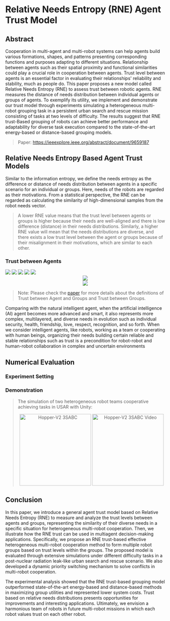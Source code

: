 # Relative Needs Entropy (RNE) Agent Trust Model
## Abstract

Cooperation in multi-agent and multi-robot systems can help agents build various formations, shapes, and patterns presenting corresponding functions and purposes adapting to different situations. Relationship between agents such as their spatial proximity and functional similarities could play a crucial role in cooperation between agents. Trust level between agents is an essential factor in evaluating their relationships' reliability and stability, much as people do. This paper proposes a new model called Relative Needs Entropy (RNE) to assess trust between robotic agents. RNE measures the distance of needs distribution between individual agents or groups of agents. To exemplify its utility, we implement and demonstrate our trust model through experiments simulating a heterogeneous multi-robot grouping task in a persistent urban search and rescue mission consisting of tasks at two levels of difficulty. The results suggest that RNE trust-Based grouping of robots can achieve better performance and adaptability for diverse task execution compared to the state-of-the-art energy-based or distance-based grouping models.

> Paper: https://ieeexplore.ieee.org/abstract/document/9659187

## Relative Needs Entropy Based Agent Trust Models
Similar to the information entropy, we define the needs entropy as the difference or distance of needs distribution between agents in a specific scenario for an individual or groups. Here, needs of the robots are regarded as their motivations. From a statistical perspective, the RNE can be regarded as calculating the similarity of high-dimensional samples from the robot needs vector. 
> A lower RNE value means that the trust level between agents or groups is higher because their needs are well-aligned and there is low difference (distance) in their needs distributions. Similarly, a higher RNE value will mean that the needs distributions are diverse, and there exists a low trust level between the agent or groups because of their misalignment in their motivations, which are similar to each other.

### Trust between Agents
<img src="http://latex.codecogs.com/svg.latex? Supposing~the~needs'~vectors~of~R_1~and~R_2~are~N_{R_1}(n_{11},~\dots,~n_{1j})~and~N_{R_2}(n_{21},~\dots,~n_{2j}),~where"/>
<img src="http://latex.codecogs.com/svg.latex? j~is~the~number~of~specific~needs~(categories)~in~the~needs~space.~Then,~through~the~corresponding~"/>
<img src="http://latex.codecogs.com/svg.latex? weight~vector~W(w_1,~\dots,~w_j),~we~get~the~needs'~distribution~of~two~agents~are~D_{R_1}(d_{11},~\dots,~d_{1j})~and"/>
<img src="http://latex.codecogs.com/svg.latex? D_{R_2}(d_{21},~\dots,~d_{2j})~respectively.~We~can~present~the~RNE~based~Trust~value~from~R_1~to~R_2~as~below."/>
<img src="http://latex.codecogs.com/svg.latex? Here,~d_{1k}~and~d_{2k}~are~calculated~as~below.~(j,~k~\in~Z^+)."/>

<div align = center>
<img src="http://latex.codecogs.com/svg.latex?\mathop{\mathbb{T}(R_1||R_2)} = \sum_{k=1}^{j} D_{R_{1_k}} \cdot \log \frac{D_{R_{1_k}}}{D_{R_{2_k}}}"/>
</div>

<div align = center>
<img src="http://latex.codecogs.com/svg.latex?\dots w_k)"/>
</div>

> Note: Please check the [paper](https://ieeexplore.ieee.org/abstract/document/9659187) for more details about the definitions of Trust between Agent and Groups and Trust between Groups.

Comparing with the natural intelligent agent, when the artificial intelligence (AI) agent becomes more advanced and smart, it also represents more complex, multilayered, and diverse needs in evolution such as individual security, health, friendship, love, respect, recognition, and so forth. When we consider intelligent agents, like robots, working as a team or cooperating with human beings, organizing their needs building certain reliable and stable relationships such as trust is a precondition for robot-robot and human-robot collaboration in complex and uncertain environments

## Numerical Evaluation
### Experiment Setting


### Demonstration
> The simulation of two heterogeneous robot teams cooperative achieving tasks in USAR with Unity:
    <div align = center>
    <img src="https://github.com/RickYang2016/PhD-Dissertation-SASS/blob/main/figures/rne.png" height="225" alt="Hopper-V2 3SABC">   <img src="https://github.com/RickYang2016/PhD-Dissertation-SASS/blob/main/figures/rne.gif" height="225" alt="Hopper-V2 3SABC Video"/>
    </div>



## Conclusion

In this paper, we introduce a general agent trust model based on Relative Needs Entropy (RNE) to measure and analyze the trust levels between agents and groups, representing the similarity of their diverse needs in a specific situation for heterogeneous multi-robot cooperation. Then, we illustrate how the RNE trust can be used in multiagent decision-making applications. Specifically, we propose an RNE trust-based effective heterogeneous multi-robot cooperation method to form multiple robot groups based on trust levels within the groups. The proposed model is evaluated through extensive simulations under different difficulty tasks in a post-nuclear radiation leak-like urban search and rescue scenario. We also developed a dynamic priority switching mechanism to solve conflicts in multi-robot cooperation. 

The experimental analysis showed that the RNE trust-based grouping model outperformed state-of-the-art energy-based and distance-based methods in maximizing group utilities and represented lower system costs. Trust based on relative needs distributions presents opportunities for improvements and interesting applications. Ultimately, we envision a harmonious team of robots in future multi-robot missions in which each robot values trust on each other robot.
